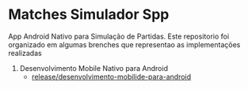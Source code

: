 # Matches Simulador Spp

App Android Nativo para Simulação de Partidas. Este repositorio foi organizado em algumas brenches que representao as implementações realizadas

1. Desenvolvimento Mobile Nativo para Android
      - [release/desenvolvimento-mobilide-para-android](https://github.com/WilliViana/matches.simulador.app/tree/release/componentes-layouts-ui-ux-em-apps-android)
